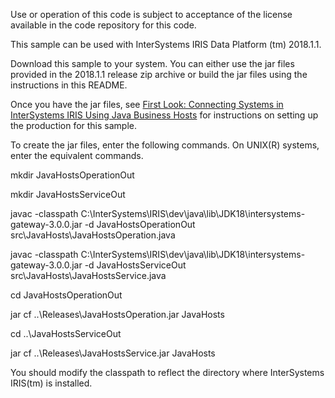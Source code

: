 Use or operation of this code is subject to acceptance of the license available in the code repository for this code.

This sample can be used with InterSystems IRIS Data Platform (tm) 2018.1.1.

Download this sample to your system. You can either use the jar files provided in the 2018.1.1 release zip archive or build the jar files using the instructions in this README.

Once you have the jar files, see <a href="http://docs.intersystems.com/iris201811/csp/docbook/DocBook.UI.Page.cls?KEY=AFL_javabusinesshosts">First Look: Connecting Systems in InterSystems IRIS Using Java Business Hosts</a> for instructions on setting up the production for this sample.
   
To create the jar files, enter the following commands. On UNIX(R) systems, enter the equivalent commands.

mkdir JavaHostsOperationOut

mkdir JavaHostsServiceOut

javac -classpath C:\InterSystems\IRIS\dev\java\lib\JDK18\intersystems-gateway-3.0.0.jar -d JavaHostsOperationOut src\JavaHosts\JavaHostsOperation.java

javac -classpath C:\InterSystems\IRIS\dev\java\lib\JDK18\intersystems-gateway-3.0.0.jar -d JavaHostsServiceOut src\JavaHosts\JavaHostsService.java

cd JavaHostsOperationOut

jar cf ..\Releases\JavaHostsOperation.jar JavaHosts

cd ..\JavaHostsServiceOut

jar cf ..\Releases\JavaHostsService.jar JavaHosts

You should modify the classpath to reflect the directory where InterSystems IRIS(tm) is installed.
   
